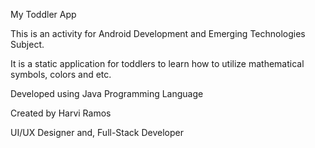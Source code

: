 My Toddler App

This is an activity for Android Development and Emerging Technologies Subject.

It is a static application for toddlers to learn how to utilize mathematical symbols, colors and etc.

Developed using Java Programming Language

Created by Harvi Ramos

UI/UX Designer and, Full-Stack Developer
